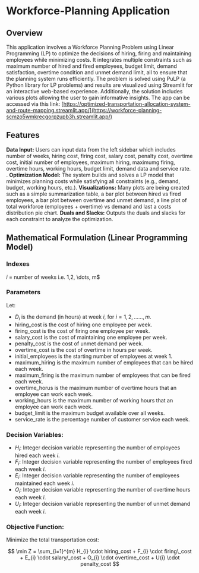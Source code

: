 # Workforce-Planning Application

## Overview
This application involves a Workforce Planning Problem using Linear Programming (LP) to optimize the decisions of hiring, firing and maintaining employees while minimizing costs. It integrates multiple constraints such as maximum number of hired and fired employees, budget limit, demand satisfaction, overtime condition and unmet demand limit, all to ensure that the planning system runs efficiently. The problem is solved using PuLP (a Python library for LP problems) and results are visualized using Streamlit for an interactive web-based experience. Additionally, the solution includes various plots allowing the user to gain informative insights. The app can be accessed via this link: [https://optimized-transportation-allocation-system-and-route-mapping.streamlit.app/](https://workforce-planning-scmzo5wmkrecgorpzupb3h.streamlit.app/)

## Features
**Data Input:** Users can input data from the left sidebar which includes number of weeks, hiring cost, firing cost, salary cost, penalty cost, overtime cost, initial number of employees, maximum hiring, maximumg firing, overtime hours, working hours, budget limit, demand data and service rate. .
**Optimization Model:** The system builds and solves a LP model that minimizes planning costs while satisfying all constraints (e.g., demand, budget, working hours, etc.).
**Visualizations:** Many plots are being created such as a simple summarization table, a bar plot between hired vs fired employees, a bar plot between overtime and unmet demand, a line plot of total workforce (employees + overtime) vs demand and last a costs distribution pie chart.
**Duals and Slacks:** Outputs the duals and slacks for each constraint to analyze the optimization.

## Mathematical Formulation (Linear Programming Model)

### Indexes
$i$ = number of weeks i.e. 1,2, \dots, m$

### Parameters
Let:

- $D_i$ is the demand (in hours) at week $i$, for $i = 1, 2, ... \dots, m$.
- hiring_cost is the cost of hiring one employee per week.
- firing_cost is the cost of firing one employee per week.
- salary_cost is the cost of maintaining one employee per week.
- penalty_cost is the cost of unmet demand per week.
- overtime_cost is the cost of overtime in hours per week.
- initial_employees is the starting number of employees at week 1.
- maximum_hiring is the maximum number of employees that can be hired each week.
- maximum_firing is the maximum number of employees that can be fired each week.
- overtime_horus is the maximum number of overtime hours that an employee can work each week.
- working_hours is the maximum number of working hours that an employee can work each week.
- budget_limit is the maximum budget available over all weeks.
- service_rate is the percentage number of customer service each week.

### Decision Variables:
- $H_{i}$: Integer decision variable representing the number of employees hired each week $i$.
- $F_{i}$: Integer decision variable representing the number of employees fired each week $i$.
- $E_{i}$: Integer decision variable representing the number of employees maintained each week $i$.
- $O_{i}$: Integer decision variable representing the number of overtime hours each week $i$.
- $U_{i}$: Integer decision variable representing the number of unmet demand each week $i$.

### Objective Function:
Minimize the total transportation cost:

$$
\min Z = \sum_{i=1}^{m} H_{i} \cdot hiring_cost + F_{i} \cdot firing\_cost + E_{i} \cdot salary/_cost + O_{i} \cdot overtime_cost + U{i} \cdot penalty_cost
$$
